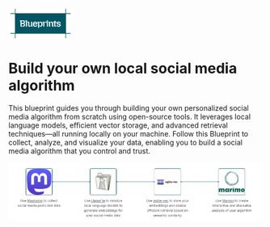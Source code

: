 <img src="./images/Blueprints-logo.png" alt="Project Logo" style="width:25%;">

# Build your own local social media algorithm

This blueprint guides you through building your own personalized social media algorithm from scratch using open-source tools. It leverages local language models, efficient vector storage, and advanced retrieval techniques—all running locally on your machine. Follow this Blueprint to collect, analyze, and visualize your data, enabling you to build a social media algorithm that you control and trust.

![Blueprint Diagram](./images/Local-social-media-algorithm-blueprint-diagram.png)
